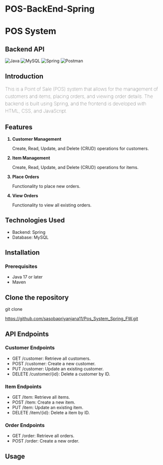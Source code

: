 # POS-BackEnd-Spring
<h1>POS System</h1>

<h2>Backend API</h2>

![Java](https://img.shields.io/badge/java-%23ED8B00.svg?style=for-the-badge&logo=java&logoColor=white)
![MySQL](https://img.shields.io/badge/mysql-%2300f.svg?style=for-the-badge&logo=mysql&logoColor=white)
![Spring](https://img.shields.io/badge/Spring-6DB33F?style=for-the-badge&logo=spring&logoColor=white)
![Postman](https://img.shields.io/badge/Postman-FF6C37?style=for-the-badge&logo=postman&logoColor=white)

[comment]: <> (<h2>Frontend</h2>)

[comment]: <> (![HTML5]&#40;https://img.shields.io/badge/html5-%23E34F26.svg?style=for-the-badge&logo=html5&logoColor=white&#41;)

[comment]: <> (![CSS3]&#40;https://img.shields.io/badge/css3-%231572B6.svg?style=for-the-badge&logo=css3&logoColor=white&#41;)

[comment]: <> (![JavaScript]&#40;https://img.shields.io/badge/javascript-%23323330.svg?style=for-the-badge&logo=javascript&logoColor=%23F7DF1E&#41;)
<h2>Introduction</h2>
<p style="font-size: 16px; font-weight: 100; line-height: 1.5">This is a Point of Sale (POS) system that allows for the
management of customers and items, placing orders, and viewing order details. The backend is built
using Spring, and the frontend is developed with HTML, CSS, and JavaScript.</p>

<h2>Features</h2>
<ol>
    <li style="font-weight: bold; margin-bottom: 10px">
        Customer Management 
            <p style="font-weight: lighter">Create, Read, Update, and Delete (CRUD) operations for customers.</p>
    </li>
    <li style="font-weight: bold; margin-bottom: 10px">
        Item Management
            <p style="font-weight: lighter">Create, Read, Update, and Delete (CRUD) operations for items.</p>
    </li>
    <li style="font-weight: bold; margin-bottom: 10px">
        Place Orders
            <p style="font-weight: lighter">Functionality to place new orders.</p>
    </li>
    <li style="font-weight: bold; margin-bottom: 10px">
        View Orders
            <p style="font-weight: lighter">Functionality to view all existing orders.</p>
    </li>
</ol>

<h2>Technologies Used</h2>
<ul>
    <li>Backend: Spring</li>
     <li>Database: MySQL</li>

[comment]: <> (    <li>Frontend: HTML, CSS, JavaScript</li>)

</ul>

<h2>Installation</h2>
<h3>Prerequisites</h3>
<ul>
    <li>Java 17 or later</li>
    <li>Maven</li>

[comment]: <> (<li>Node.js &#40;for frontend dependencies, if applicable&#41;</li>)
</ul>

<h2>Clone the repository</h2>
<p>git clone</p><a href="https://github.com/sasobapriyanjana11/Pos_System_Spring_FW.git">https://github.com/sasobapriyanjana11/Pos_System_Spring_FW.git</a>

<h2>API Endpoints</h2>
<h3>Customer Endpoints</h3>
<ul>
    <li>GET /customer: Retrieve all customers.</li>
    <li>POST /customer: Create a new customer.</li>
    <li>PUT /customer: Update an existing customer.</li>
    <li>DELETE /customer/{id}: Delete a customer by ID.</li>
</ul>

<h3>Item Endpoints</h3>
<ul>
    <li>GET /item: Retrieve all items.</li>
    <li>POST /item: Create a new item.</li>
    <li>PUT /item: Update an existing item.</li>
    <li>DELETE /item/{id}: Delete a item by ID.</li>
</ul>

<h3>Order Endpoints</h3>
<ul>
    <li>GET /order: Retrieve all orders.</li>
    <li>POST /order: Create a new order.</li>
</ul>

<h2>Usage</h2>

[comment]: <> (<ol style="font-weight: bold">)

[comment]: <> (    <li>Customer Management:)

[comment]: <> (        <ul style="font-weight: lighter">)

[comment]: <> (            <li>Navigate to the customer section on the frontend.</li>)

[comment]: <> (            <li>Use the form to add a new customer or manage existing customers.</li>)

[comment]: <> (        </ul>)

[comment]: <> (    </li>)

[comment]: <> (    <li>Item Management:)

[comment]: <> (        <ul style="font-weight: lighter">)

[comment]: <> (            <li>Navigate to the item section on the frontend.</li>)
